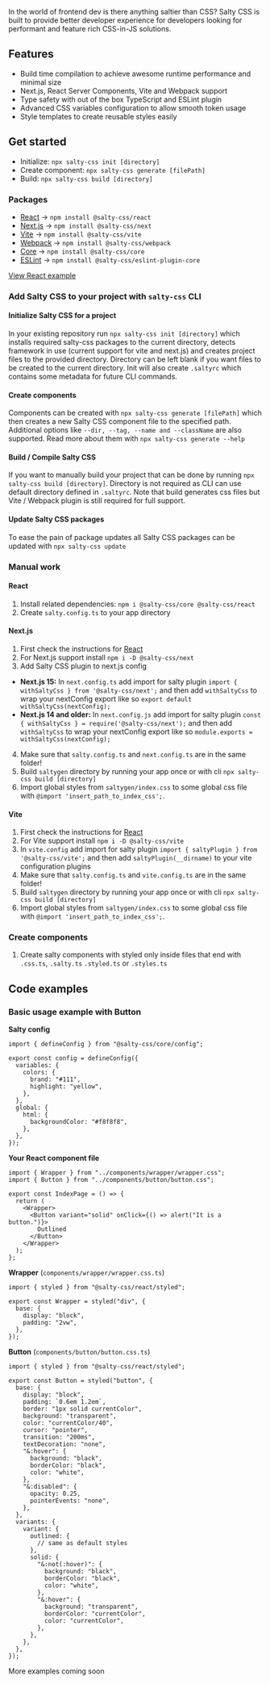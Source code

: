 In the world of frontend dev is there anything saltier than CSS? Salty CSS is built to provide better developer experience for developers looking for performant and feature rich CSS-in-JS solutions.

## Features

- Build time compilation to achieve awesome runtime performance and minimal size
- Next.js, React Server Components, Vite and Webpack support
- Type safety with out of the box TypeScript and ESLint plugin
- Advanced CSS variables configuration to allow smooth token usage
- Style templates to create reusable styles easily

## Get started

- Initialize: `npx salty-css init [directory]`
- Create component: `npx salty-css generate [filePath]`
- Build: `npx salty-css build [directory]`

### Packages

- [React](#react) → `npm install @salty-css/react`
- [Next.js](#nextjs) → `npm install @salty-css/next`
- [Vite](#vite) → `npm install @salty-css/vite`
- [Webpack](https://www.npmjs.com/package/@salty-css/webpack) → `npm install @salty-css/webpack`
- [Core](https://www.npmjs.com/package/@salty-css/react) → `npm install @salty-css/core`
- [ESLint](https://www.npmjs.com/package/@salty-css/eslint-plugin-core) → `npm install @salty-css/eslint-plugin-core`

[View React example](#code-examples)

### Add Salty CSS to your project with `salty-css` CLI

#### Initialize Salty CSS for a project

In your existing repository run `npx salty-css init [directory]` which installs required salty-css packages to the current directory, detects framework in use (current support for vite and next.js) and creates project files to the provided directory. Directory can be left blank if you want files to be created to the current directory. Init will also create `.saltyrc` which contains some metadata for future CLI commands.

#### Create components

Components can be created with `npx salty-css generate [filePath]` which then creates a new Salty CSS component file to the specified path. Additional options like `--dir, --tag, --name and --className` are also supported. Read more about them with `npx salty-css generate --help`

#### Build / Compile Salty CSS

If you want to manually build your project that can be done by running `npx salty-css build [directory]`. Directory is not required as CLI can use default directory defined in `.saltyrc`. Note that build generates css files but Vite / Webpack plugin is still required for full support.

#### Update Salty CSS packages

To ease the pain of package updates all Salty CSS packages can be updated with `npx salty-css update`

### Manual work

#### React

1. Install related dependencies: `npm i @salty-css/core @salty-css/react`
2. Create `salty.config.ts` to your app directory

#### Next.js

1. First check the instructions for [React](#react)
2. For Next.js support install `npm i -D @salty-css/next`
3. Add Salty CSS plugin to next.js config

- **Next.js 15:** In `next.config.ts` add import for salty plugin `import { withSaltyCss } from '@salty-css/next';` and then add `withSaltyCss` to wrap your nextConfig export like so `export default withSaltyCss(nextConfig);`
- **Next.js 14 and older:** In `next.config.js` add import for salty plugin `const { withSaltyCss } = require('@salty-css/next');` and then add `withSaltyCss` to wrap your nextConfig export like so `module.exports = withSaltyCss(nextConfig);`

4. Make sure that `salty.config.ts` and `next.config.ts` are in the same folder!
5. Build `saltygen` directory by running your app once or with cli `npx salty-css build [directory]`
6. Import global styles from `saltygen/index.css` to some global css file with `@import 'insert_path_to_index_css';`.

#### Vite

1. First check the instructions for [React](#react)
2. For Vite support install `npm i -D @salty-css/vite`
3. In `vite.config` add import for salty plugin `import { saltyPlugin } from '@salty-css/vite';` and then add `saltyPlugin(__dirname)` to your vite configuration plugins
4. Make sure that `salty.config.ts` and `vite.config.ts` are in the same folder!
5. Build `saltygen` directory by running your app once or with cli `npx salty-css build [directory]`
6. Import global styles from `saltygen/index.css` to some global css file with `@import 'insert_path_to_index_css';`.

### Create components

1. Create salty components with styled only inside files that end with `.css.ts`, `.salty.ts` `.styled.ts` or `.styles.ts`

## Code examples

### Basic usage example with Button

**Salty config**

```tsx
import { defineConfig } from "@salty-css/core/config";

export const config = defineConfig({
  variables: {
    colors: {
      brand: "#111",
      highlight: "yellow",
    },
  },
  global: {
    html: {
      backgroundColor: "#f8f8f8",
    },
  },
});
```

**Your React component file**

```tsx
import { Wrapper } from "../components/wrapper/wrapper.css";
import { Button } from "../components/button/button.css";

export const IndexPage = () => {
  return (
    <Wrapper>
      <Button variant="solid" onClick={() => alert("It is a button.")}>
        Outlined
      </Button>
    </Wrapper>
  );
};
```

**Wrapper** (`components/wrapper/wrapper.css.ts`)

```tsx
import { styled } from "@salty-css/react/styled";

export const Wrapper = styled("div", {
  base: {
    display: "block",
    padding: "2vw",
  },
});
```

**Button** (`components/button/button.css.ts`)

```tsx
import { styled } from "@salty-css/react/styled";

export const Button = styled("button", {
  base: {
    display: "block",
    padding: `0.6em 1.2em`,
    border: "1px solid currentColor",
    background: "transparent",
    color: "currentColor/40",
    cursor: "pointer",
    transition: "200ms",
    textDecoration: "none",
    "&:hover": {
      background: "black",
      borderColor: "black",
      color: "white",
    },
    "&:disabled": {
      opacity: 0.25,
      pointerEvents: "none",
    },
  },
  variants: {
    variant: {
      outlined: {
        // same as default styles
      },
      solid: {
        "&:not(:hover)": {
          background: "black",
          borderColor: "black",
          color: "white",
        },
        "&:hover": {
          background: "transparent",
          borderColor: "currentColor",
          color: "currentColor",
        },
      },
    },
  },
});
```

More examples coming soon
